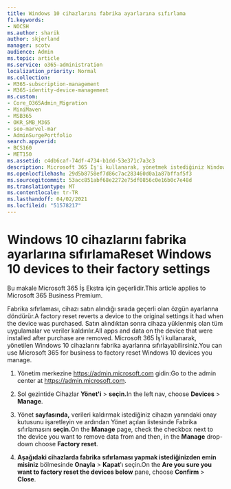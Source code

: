 ```yaml
---
title: Windows 10 cihazlarını fabrika ayarlarına sıfırlama
f1.keywords:
- NOCSH
ms.author: sharik
author: skjerland
manager: scotv
audience: Admin
ms.topic: article
ms.service: o365-administration
localization_priority: Normal
ms.collection:
- M365-subscription-management
- M365-identity-device-management
ms.custom:
- Core_O365Admin_Migration
- MiniMaven
- MSB365
- OKR_SMB_M365
- seo-marvel-mar
- AdminSurgePortfolio
search.appverid:
- BCS160
- MET150
ms.assetid: c4db6caf-74df-4734-b1dd-53e371c7a3c3
description: Microsoft 365 İş'i kullanarak, yönetmek istediğiniz Windows 10 cihazlarını fabrika ayarlarına sıfırlamayı ve satın alınarak orijinal ayarlarına döndürmeyi öğrenin.
ms.openlocfilehash: 29d5b8758ef7d86c7ac283460d0a1a87bffaf5f3
ms.sourcegitcommit: 53acc851abf68e2272e75df0856c0e16b0c7e48d
ms.translationtype: MT
ms.contentlocale: tr-TR
ms.lasthandoff: 04/02/2021
ms.locfileid: "51578217"
---
```

# <a name="reset-windows-10-devices-to-their-factory-settings"></a><span data-ttu-id="dc657-103">Windows 10 cihazlarını fabrika ayarlarına sıfırlama</span><span class="sxs-lookup"><span data-stu-id="dc657-103">Reset Windows 10 devices to their factory settings</span></span>

<span data-ttu-id="dc657-104">Bu makale Microsoft 365 İş Ekstra için geçerlidir.</span><span class="sxs-lookup"><span data-stu-id="dc657-104">This article applies to Microsoft 365 Business Premium.</span></span>

<span data-ttu-id="dc657-105">Fabrika sıfırlaması, cihazı satın alındığı sırada geçerli olan özgün ayarlarına döndürür.</span><span class="sxs-lookup"><span data-stu-id="dc657-105">A factory reset reverts a device to the original settings it had when the device was purchased.</span></span> <span data-ttu-id="dc657-106">Satın alındıktan sonra cihaza yüklenmiş olan tüm uygulamalar ve veriler kaldırılır.</span><span class="sxs-lookup"><span data-stu-id="dc657-106">All apps and data on the device that were installed after purchase are removed.</span></span> <span data-ttu-id="dc657-107">Microsoft 365 İş'i kullanarak, yönetilen Windows 10 cihazlarını fabrika ayarlarına sıfırlayabilirsiniz.</span><span class="sxs-lookup"><span data-stu-id="dc657-107">You can use Microsoft 365 for business to factory reset Windows 10 devices you manage.</span></span>
  
1. <span data-ttu-id="dc657-108">Yönetim merkezine <a href="https://go.microsoft.com/fwlink/p/?linkid=837890" target="_blank">https://admin.microsoft.com</a> gidin:</span><span class="sxs-lookup"><span data-stu-id="dc657-108">Go to the admin center at <a href="https://go.microsoft.com/fwlink/p/?linkid=837890" target="_blank">https://admin.microsoft.com</a>.</span></span>
    
2. <span data-ttu-id="dc657-109">Sol gezintide Cihazlar **Yönet'i** \> **seçin.**</span><span class="sxs-lookup"><span data-stu-id="dc657-109">In the left nav, choose **Devices** \> **Manage**.</span></span>

3. <span data-ttu-id="dc657-110">Yönet **sayfasında,** verileri kaldırmak istediğiniz cihazın yanındaki onay kutusunu işaretleyin ve ardından  Yönet açılan listesinde Fabrika sıfırlamasını **seçin.**</span><span class="sxs-lookup"><span data-stu-id="dc657-110">On the **Manage** page, check the checkbox next to the device you want to remove data from and then, in the **Manage** drop-down choose **Factory reset**.</span></span>
    
4. <span data-ttu-id="dc657-111">**Aşağıdaki cihazlarda fabrika sıfırlaması yapmak istediğinizden emin misiniz** bölmesinde **Onayla** \> **Kapat**'ı seçin.</span><span class="sxs-lookup"><span data-stu-id="dc657-111">On the **Are you sure you want to factory reset the devices below** pane, choose **Confirm** \> **Close**.</span></span>
    
  

